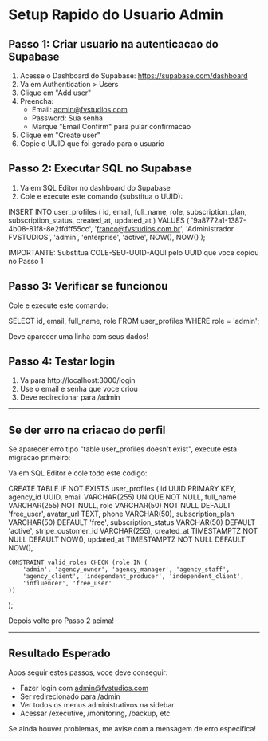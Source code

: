 # Setup Rapido do Usuario Admin

## Passo 1: Criar usuario na autenticacao do Supabase

1. Acesse o Dashboard do Supabase: https://supabase.com/dashboard
2. Va em Authentication > Users
3. Clique em "Add user"
4. Preencha:
   - Email: admin@fvstudios.com
   - Password: Sua senha
   - Marque "Email Confirm" para pular confirmacao
5. Clique em "Create user"
6. Copie o UUID que foi gerado para o usuario

## Passo 2: Executar SQL no Supabase

1. Va em SQL Editor no dashboard do Supabase
2. Cole e execute este comando (substitua o UUID):

INSERT INTO user_profiles (
    id,
    email,
    full_name,
    role,
    subscription_plan,
    subscription_status,
    created_at,
    updated_at
) VALUES (
    '9a8772a1-1387-4b08-81f8-8e2ffdff55cc',
    'franco@fvstudios.com.br',
    'Administrador FVSTUDIOS',
    'admin',
    'enterprise',
    'active',
    NOW(),
    NOW()
);

IMPORTANTE: Substitua COLE-SEU-UUID-AQUI pelo UUID que voce copiou no Passo 1

## Passo 3: Verificar se funcionou

Cole e execute este comando:

SELECT id, email, full_name, role FROM user_profiles WHERE role = 'admin';

Deve aparecer uma linha com seus dados!

## Passo 4: Testar login

1. Va para http://localhost:3000/login
2. Use o email e senha que voce criou
3. Deve redirecionar para /admin

---

## Se der erro na criacao do perfil

Se aparecer erro tipo "table user_profiles doesn't exist", execute esta migracao primeiro:

Va em SQL Editor e cole todo este codigo:

CREATE TABLE IF NOT EXISTS user_profiles (
    id UUID PRIMARY KEY,
    agency_id UUID,
    email VARCHAR(255) UNIQUE NOT NULL,
    full_name VARCHAR(255) NOT NULL,
    role VARCHAR(50) NOT NULL DEFAULT 'free_user',
    avatar_url TEXT,
    phone VARCHAR(50),
    subscription_plan VARCHAR(50) DEFAULT 'free',
    subscription_status VARCHAR(50) DEFAULT 'active',
    stripe_customer_id VARCHAR(255),
    created_at TIMESTAMPTZ NOT NULL DEFAULT NOW(),
    updated_at TIMESTAMPTZ NOT NULL DEFAULT NOW(),
    
    CONSTRAINT valid_roles CHECK (role IN (
        'admin', 'agency_owner', 'agency_manager', 'agency_staff', 
        'agency_client', 'independent_producer', 'independent_client', 
        'influencer', 'free_user'
    ))
);

Depois volte pro Passo 2 acima!

---

## Resultado Esperado

Apos seguir estes passos, voce deve conseguir:
- Fazer login com admin@fvstudios.com
- Ser redirecionado para /admin
- Ver todos os menus administrativos na sidebar
- Acessar /executive, /monitoring, /backup, etc.

Se ainda houver problemas, me avise com a mensagem de erro especifica!